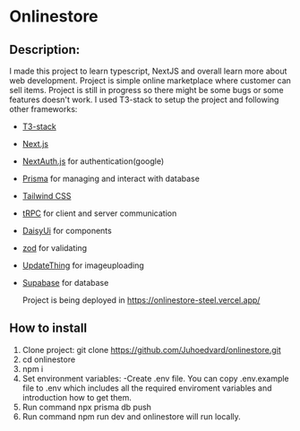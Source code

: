 # Onlinestore 

## Description:

I made this project to learn typescript, NextJS and overall learn more about web development. Project is simple online marketplace where customer can sell items.
Project is still in progress so there might be some bugs or some features doesn't work.
I used T3-stack to setup the project and following other frameworks: 

- [T3-stack](https://create.t3.gg/)
- [Next.js](https://nextjs.org)
- [NextAuth.js](https://next-auth.js.org) for authentication(google)
- [Prisma](https://prisma.io) for managing and interact with database
- [Tailwind CSS](https://tailwindcss.com) 
- [tRPC](https://trpc.io) for client and server communication
- [DaisyUi](https://daisyui.com/docs/install/) for components
- [zod](https://zod.dev/?id=table-of-contents) for validating
- [UpdateThing](https://uploadthing.com/) for imageuploading
- [Supabase](https://supabase.com/) for database

  Project is being deployed in https://onlinestore-steel.vercel.app/

## How to install

1. Clone project:  git clone https://github.com/Juhoedvard/onlinestore.git
2. cd onlinestore
3. npm i
4. Set environment variables:
   -Create .env file. You can copy .env.example file to .env which includes all the required enviroment variables and introduction how to get them.
5. Run command npx prisma db push
6. Run command npm run dev and onlinestore will run locally.

